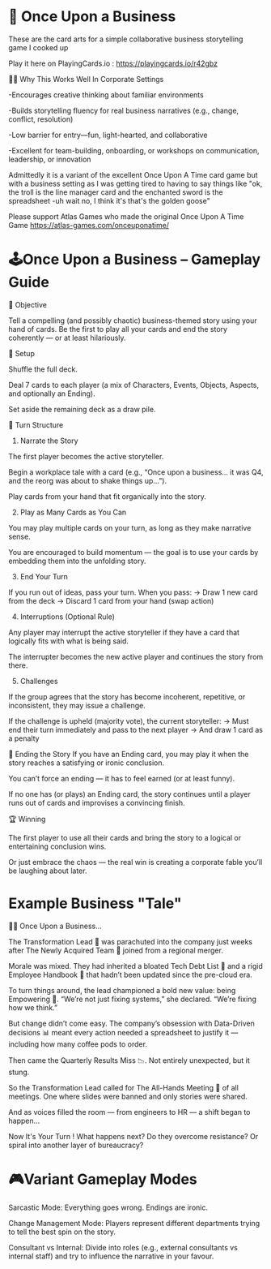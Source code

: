 📖 Once Upon a Business
========================
These are the card arts for a simple collaborative business storytelling game I cooked up

Play it here on PlayingCards.io : https://playingcards.io/r42gbz

🧑‍💼 Why This Works Well In Corporate Settings

-Encourages creative thinking about familiar environments

-Builds storytelling fluency for real business narratives (e.g., change, conflict, resolution)

-Low barrier for entry—fun, light-hearted, and collaborative

-Excellent for team-building, onboarding, or workshops on communication, leadership, or innovation

Admittedly it is a variant of the excellent Once Upon A Time card game but with a business setting as I was getting tired to having to say things like "ok, the troll is the line manager card and the enchanted sword is the spreadsheet -uh wait no, I think it's that's the golden goose"

Please support Atlas Games who made the original Once Upon A Time Game https://atlas-games.com/onceuponatime/

🕹️Once Upon a Business – Gameplay Guide
=========================================
🎯 Objective

Tell a compelling (and possibly chaotic) business-themed story using your hand of cards. Be the first to play all your cards and end the story coherently — or at least hilariously.

🧩 Setup

Shuffle the full deck.

Deal 7 cards to each player (a mix of Characters, Events, Objects, Aspects, and optionally an Ending).

Set aside the remaining deck as a draw pile.

🔄 Turn Structure

1) Narrate the Story

The first player becomes the active storyteller.

Begin a workplace tale with a card (e.g., “Once upon a business... it was Q4, and the reorg was about to shake things up...”).

Play cards from your hand that fit organically into the story.

2) Play as Many Cards as You Can

You may play multiple cards on your turn, as long as they make narrative sense.

You are encouraged to build momentum — the goal is to use your cards by embedding them into the unfolding story.

3) End Your Turn

If you run out of ideas, pass your turn. When you pass:
→ Draw 1 new card from the deck
→ Discard 1 card from your hand (swap action)

4) Interruptions (Optional Rule)

Any player may interrupt the active storyteller if they have a card that logically fits with what is being said.

The interrupter becomes the new active player and continues the story from there.

5) Challenges

If the group agrees that the story has become incoherent, repetitive, or inconsistent, they may issue a challenge.

If the challenge is upheld (majority vote), the current storyteller:
→ Must end their turn immediately and pass to the next player
→ And draw 1 card as a penalty

🏁 Ending the Story
If you have an Ending card, you may play it when the story reaches a satisfying or ironic conclusion.

You can’t force an ending — it has to feel earned (or at least funny).

If no one has (or plays) an Ending card, the story continues until a player runs out of cards and improvises a convincing finish.

🏆 Winning

The first player to use all their cards and bring the story to a logical or entertaining conclusion wins.

Or just embrace the chaos — the real win is creating a corporate fable you’ll be laughing about later.

Example Business "Tale"
=======================

🧑‍💼 Once Upon a Business...

The Transformation Lead 🔄 was parachuted into the company just weeks after The Newly Acquired Team 🤝 joined from a regional merger.

Morale was mixed. They had inherited a bloated Tech Debt List 🧱 and a rigid Employee Handbook 📘 that hadn’t been updated since the pre-cloud era.

To turn things around, the lead championed a bold new value: being Empowering 💪. “We’re not just fixing systems,” she declared. “We’re fixing how we think.”

But change didn’t come easy. The company’s obsession with Data-Driven decisions 📊 meant every action needed a spreadsheet to justify it — including how many coffee pods to order.

Then came the Quarterly Results Miss 📉. Not entirely unexpected, but it stung.

So the Transformation Lead called for The All-Hands Meeting 📣 of all meetings. One where slides were banned and only stories were shared.

And as voices filled the room — from engineers to HR — a shift began to happen...

Now It's Your Turn ! What happens next? Do they overcome resistance? Or spiral into another layer of bureaucracy?


🎮Variant Gameplay Modes
=========================
Sarcastic Mode: Everything goes wrong. Endings are ironic.

Change Management Mode: Players represent different departments trying to tell the best spin on the story.

Consultant vs Internal: Divide into roles (e.g., external consultants vs internal staff) and try to influence the narrative in your favour.
